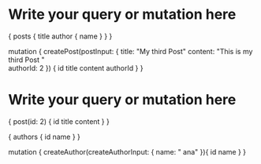 # Write your query or mutation here
{
  posts {
    title
    author {
      name
    }
  }
}

mutation {
  createPost(postInput: {
    title: "My third Post"
		content: "This is my third Post "    
    authorId: 2
  }) {
    id
    title
    content
    authorId
  }
} 

# Write your query or mutation here
{
  post(id: 2) {
    id
    title
    content
  }
}

{
  authors {
    id
    name
  }
}

mutation {
  createAuthor(createAuthorInput: {
    name: " ana"
  }){
    id
    name
  }
}